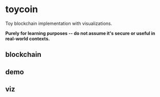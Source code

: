 # toycoin

Toy blockchain implementation with visualizations.

**Purely for learning purposes -- do not assume it's secure or useful in real-world contexts.**


## blockchain


## demo


## viz

